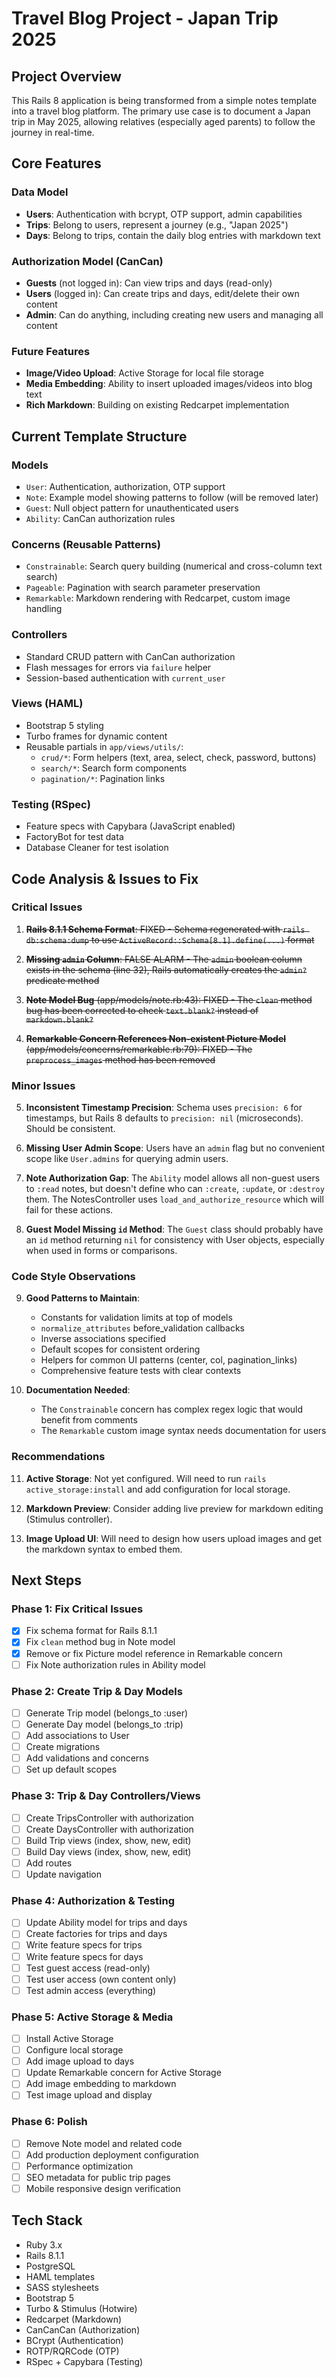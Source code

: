 # Travel Blog Project - Japan Trip 2025

## Project Overview

This Rails 8 application is being transformed from a simple notes template into a travel blog platform. The primary use case is to document a Japan trip in May 2025, allowing relatives (especially aged parents) to follow the journey in real-time.

## Core Features

### Data Model
- **Users**: Authentication with bcrypt, OTP support, admin capabilities
- **Trips**: Belong to users, represent a journey (e.g., "Japan 2025")
- **Days**: Belong to trips, contain the daily blog entries with markdown text

### Authorization Model (CanCan)
- **Guests** (not logged in): Can view trips and days (read-only)
- **Users** (logged in): Can create trips and days, edit/delete their own content
- **Admin**: Can do anything, including creating new users and managing all content

### Future Features
- **Image/Video Upload**: Active Storage for local file storage
- **Media Embedding**: Ability to insert uploaded images/videos into blog text
- **Rich Markdown**: Building on existing Redcarpet implementation

## Current Template Structure

### Models
- `User`: Authentication, authorization, OTP support
- `Note`: Example model showing patterns to follow (will be removed later)
- `Guest`: Null object pattern for unauthenticated users
- `Ability`: CanCan authorization rules

### Concerns (Reusable Patterns)
- `Constrainable`: Search query building (numerical and cross-column text search)
- `Pageable`: Pagination with search parameter preservation
- `Remarkable`: Markdown rendering with Redcarpet, custom image handling

### Controllers
- Standard CRUD pattern with CanCan authorization
- Flash messages for errors via `failure` helper
- Session-based authentication with `current_user`

### Views (HAML)
- Bootstrap 5 styling
- Turbo frames for dynamic content
- Reusable partials in `app/views/utils/`:
  - `crud/*`: Form helpers (text, area, select, check, password, buttons)
  - `search/*`: Search form components
  - `pagination/*`: Pagination links

### Testing (RSpec)
- Feature specs with Capybara (JavaScript enabled)
- FactoryBot for test data
- Database Cleaner for test isolation

## Code Analysis & Issues to Fix

### Critical Issues

1. ~~**Rails 8.1.1 Schema Format**: FIXED - Schema regenerated with `rails db:schema:dump` to use `ActiveRecord::Schema[8.1].define(...)` format~~

2. ~~**Missing `admin` Column**: FALSE ALARM - The `admin` boolean column exists in the schema (line 32), Rails automatically creates the `admin?` predicate method~~

3. ~~**Note Model Bug** (app/models/note.rb:43): FIXED - The `clean` method bug has been corrected to check `text.blank?` instead of `markdown.blank?`~~

4. ~~**Remarkable Concern References Non-existent Picture Model** (app/models/concerns/remarkable.rb:79): FIXED - The `preprocess_images` method has been removed~~

### Minor Issues

5. **Inconsistent Timestamp Precision**: Schema uses `precision: 6` for timestamps, but Rails 8 defaults to `precision: nil` (microseconds). Should be consistent.

6. **Missing User Admin Scope**: Users have an `admin` flag but no convenient scope like `User.admins` for querying admin users.

7. **Note Authorization Gap**: The `Ability` model allows all non-guest users to `:read` notes, but doesn't define who can `:create`, `:update`, or `:destroy` them. The NotesController uses `load_and_authorize_resource` which will fail for these actions.

8. **Guest Model Missing `id` Method**: The `Guest` class should probably have an `id` method returning `nil` for consistency with User objects, especially when used in forms or comparisons.

### Code Style Observations

9. **Good Patterns to Maintain**:
   - Constants for validation limits at top of models
   - `normalize_attributes` before_validation callbacks
   - Inverse associations specified
   - Default scopes for consistent ordering
   - Helpers for common UI patterns (center, col, pagination_links)
   - Comprehensive feature tests with clear contexts

10. **Documentation Needed**:
    - The `Constrainable` concern has complex regex logic that would benefit from comments
    - The `Remarkable` custom image syntax needs documentation for users

### Recommendations

11. **Active Storage**: Not yet configured. Will need to run `rails active_storage:install` and add configuration for local storage.

12. **Markdown Preview**: Consider adding live preview for markdown editing (Stimulus controller).

13. **Image Upload UI**: Will need to design how users upload images and get the markdown syntax to embed them.

## Next Steps

### Phase 1: Fix Critical Issues
- [x] Fix schema format for Rails 8.1.1
- [x] Fix `clean` method bug in Note model
- [x] Remove or fix Picture model reference in Remarkable concern
- [ ] Fix Note authorization rules in Ability model

### Phase 2: Create Trip & Day Models
- [ ] Generate Trip model (belongs_to :user)
- [ ] Generate Day model (belongs_to :trip)
- [ ] Add associations to User
- [ ] Create migrations
- [ ] Add validations and concerns
- [ ] Set up default scopes

### Phase 3: Trip & Day Controllers/Views
- [ ] Create TripsController with authorization
- [ ] Create DaysController with authorization
- [ ] Build Trip views (index, show, new, edit)
- [ ] Build Day views (index, show, new, edit)
- [ ] Add routes
- [ ] Update navigation

### Phase 4: Authorization & Testing
- [ ] Update Ability model for trips and days
- [ ] Create factories for trips and days
- [ ] Write feature specs for trips
- [ ] Write feature specs for days
- [ ] Test guest access (read-only)
- [ ] Test user access (own content only)
- [ ] Test admin access (everything)

### Phase 5: Active Storage & Media
- [ ] Install Active Storage
- [ ] Configure local storage
- [ ] Add image upload to days
- [ ] Update Remarkable concern for Active Storage
- [ ] Add image embedding to markdown
- [ ] Test image upload and display

### Phase 6: Polish
- [ ] Remove Note model and related code
- [ ] Add production deployment configuration
- [ ] Performance optimization
- [ ] SEO metadata for public trip pages
- [ ] Mobile responsive design verification

## Tech Stack
- Ruby 3.x
- Rails 8.1.1
- PostgreSQL
- HAML templates
- SASS stylesheets
- Bootstrap 5
- Turbo & Stimulus (Hotwire)
- Redcarpet (Markdown)
- CanCanCan (Authorization)
- BCrypt (Authentication)
- ROTP/RQRCode (OTP)
- RSpec + Capybara (Testing)
